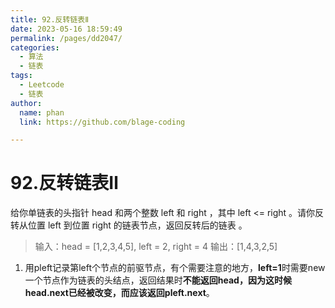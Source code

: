 ```yaml
---
title: 92.反转链表Ⅱ
date: 2023-05-16 18:59:49
permalink: /pages/dd2047/
categories: 
  - 算法
  - 链表
tags: 
  - Leetcode
  - 链表
author: 
  name: phan
  link: https://github.com/blage-coding

---
```

# 92.反转链表Ⅱ

给你单链表的头指针 head 和两个整数 left 和 right ，其中 left <= right 。请你反转从位置 left 到位置 right 的链表节点，返回反转后的链表 。

> 输入：head = [1,2,3,4,5], left = 2, right = 4
> 输出：[1,4,3,2,5]

1. 用pleft记录第left个节点的前驱节点，有个需要注意的地方，**left=1**时需要new一个节点作为链表的头结点，返回结果时**不能返回head，因为这时候head.next已经被改变，而应该返回pleft.next**。